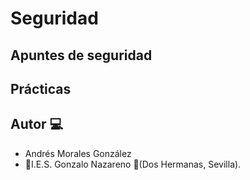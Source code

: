 # Seguridad
## Apuntes de seguridad 



## Prácticas




## Autor :computer:
* Andrés Morales González
* :school:I.E.S. Gonzalo Nazareno :round_pushpin:(Dos Hermanas, Sevilla).
